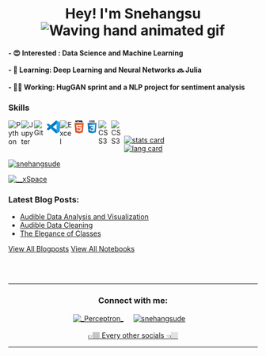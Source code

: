 
<!---
snehangsude/snehangsude is a ✨ special ✨ repository because its `README.md` (this file) appears on your GitHub profile.
You can click the Preview link to take a look at your changes.
--->
<h1 align="center">Hey! I'm Snehangsu <img src="https://raw.githubusercontent.com/nixin72/nixin72/master/wave.gif" 
         alt="Waving hand animated gif"
         height="40"
         width="40"/></h1>


<div align='lef'>
<h4>
  - 😍 Interested : Data Science and Machine Learning<br><br>
  - 🌱 Learning: Deep Learning and Neural Networks 🔜 Julia<br><br>
  - 💪🏼 Working: HugGAN sprint and a NLP project for sentiment analysis
</h4>
</div>

### Skills
<img align="left" alt="Python" width="26px" src="https://upload.wikimedia.org/wikipedia/commons/thumb/c/c3/Python-logo-notext.svg/1200px-Python-logo-notext.svg.png" />
<img align="left" alt="Jupyter" width="26px" src="https://upload.wikimedia.org/wikipedia/commons/3/38/Jupyter_logo.svg"/>
<img align="left" alt="Git" width="26px" src="https://upload.wikimedia.org/wikipedia/commons/3/3f/Git_icon.svg"/>
<img align="left" alt="Visual Studio Code" width="26px" src="https://raw.githubusercontent.com/github/explore/80688e429a7d4ef2fca1e82350fe8e3517d3494d/topics/visual-studio-code/visual-studio-code.png" />
<img align="left" alt="Excel" width="26px" src="https://upload.wikimedia.org/wikipedia/commons/3/34/Microsoft_Office_Excel_%282019%E2%80%93present%29.svg" />
<img align="left" alt="HTML5" width="26px" src="https://raw.githubusercontent.com/github/explore/80688e429a7d4ef2fca1e82350fe8e3517d3494d/topics/html/html.png" />
<img align="left" alt="CSS3" width="26px" src="https://raw.githubusercontent.com/github/explore/80688e429a7d4ef2fca1e82350fe8e3517d3494d/topics/css/css.png" />
<img align="left" alt="CSS3" width="26px" src="https://upload.wikimedia.org/wikipedia/commons/d/d5/Tailwind_CSS_Logo.svg" />
<img align="left" alt="CSS3" width="26px" src="https://upload.wikimedia.org/wikipedia/commons/2/29/Postgresql_elephant.svg" />


<br>

<p>
  <a align= "left" href="https://github.com/snehangsude">
<div align='left'>
    <img alt= "stats card" height="200px" width="400" src="https://github-readme-stats.vercel.app/api?username=snehangsude&theme=gruvbox&show_icons=true&count_private=true" />
</div>
<div align='left'>
    <img alt="lang card" src="https://github-readme-stats.vercel.app/api/top-langs/?username=snehangsude&theme=gruvbox">  
</div>
</p>
<p align="left"> <img src="https://komarev.com/ghpvc/?username=snehangsude&label=Views 👀&color=003638&style=flat" alt="snehangsude" /> </p>
<p align="left"> <a href="https://twitter.com/_Perceptron_" target="blank"><img src="https://img.shields.io/twitter/follow/_Perceptron_?logo=twitter&style=for-the-badge" alt="__xSpace" /></a>
</p>

### Latest Blog Posts:

- [Audible Data Analysis and Visualization](https://snehangsude.github.io/xSpace/audible/data_analysis/data_visulization/tabular_data/matplotlib/seaborn/2022/04/11/audible-eda.html)
- [Audible Data Cleaning](https://snehangsude.github.io/xSpace/audible/data_wrangling/data_cleaning/tabular_data/2022/04/11/audible-cleaner.html)
- [The Elegance of Classes](https://xspace.hashnode.dev/the-elegance-of-classes)


[View All Blogposts](https://xspace.hashnode.dev/)
[View All Notebooks](https://snehangsude.github.io/xSpace/)

<br><br>
<hr>
<h3 align="center">Connect with me:</h3>
<div align="center">
<a href="https://twitter.com/_Perceptron_" target="blank"><img align="center" width="26px" height="26px" src="https://image.flaticon.com/icons/png/512/1384/1384065.png" alt="_Perceptron_" height="50" width="50" /></a> &nbsp;&nbsp;&nbsp;
<a href="https://www.linkedin.com/in/snehangsu-de-2a6a8852" target="blank"><img align="center" width="26px" height="26px" src="https://image.flaticon.com/icons/png/512/174/174857.png" alt="snehangsude" height="50" width="50" /></a>&nbsp;&nbsp;&nbsp;&nbsp;
        <br><br> <a align="center" href="http://snehangsu.bio.link">👉🏽 Every other socials 👈🏼</a>
</div>

<hr>

